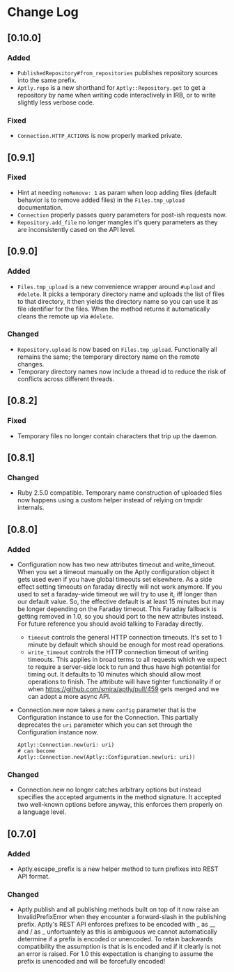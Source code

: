 # Change Log

## [0.10.0]
### Added
- `PublishedRepository#from_repositories` publishes repository sources
   into the same prefix.
- `Aptly.repo` is a new shorthand for `Aptly::Repository.get` to get
   a repository by name when writing code interactively in IRB, or to
   write slightly less verbose code.

### Fixed
- `Connection.HTTP_ACTIONS` is now properly marked private.

## [0.9.1]
### Fixed
- Hint at needing `noRemove: 1` as param when loop adding files (default
  behavior is to remove added files) in the `Files.tmp_upload` documentation.
- `Connection` properly passes query parameters for post-ish requests now.
- `Repository.add_file` no longer mangles it's query parameters as they are
  inconsistently cased on the API level.

## [0.9.0]
### Added
- `Files.tmp_upload` is a new convenience wrapper around `#upload` and
  `#delete`. It picks a temporary directory name and uploads the list of files
  to that directory, it then yields the directory name so you can use it as file
  identifier for the files. When the method returns it automatically cleans the
  remote up via `#delete`.

### Changed
- `Repository.upload` is now based on `Files.tmp_upload`. Functionally
  all remains the same; the temporary directory name on the remote changes.
- Temporary directory names now include a thread id to reduce the risk of
  conflicts across different threads.

## [0.8.2]
### Fixed
- Temporary files no longer contain characters that trip up the daemon.

## [0.8.1]
### Changed
- Ruby 2.5.0 compatible. Temporary name construction of uploaded files now
  happens using a custom helper instead of relying on tmpdir internals.

## [0.8.0]
### Added
- Configuration now has two new attributes timeout and write_timeout.
  When you set a timeout manually on the Aptly configuration object it gets
  used even if you have global timeouts set elsewhere.
  As a side effect setting timeouts on faraday directly will not work anymore.
  If you used to set a faraday-wide timeout we will try to use it,
  iff longer than our default value. So, the effective default is at least
  15 minutes but may be longer depending on the Faraday timeout.
  This Faraday fallback is getting removed in 1.0, so you should port
  to the new attributes instead. For future reference you should avoid
  talking to Faraday directly.
  - `timeout` controls the general HTTP connection timeouts. It's set to
    1 minute by default which should be enough for most read operations.
  - `write_timeout` controls the HTTP connection timeout of writing timeouts.
    This applies in broad terms to all requests which we expect to require a
    server-side lock to run and thus have high potential for timing out.
    It defaults to 10 minutes which should allow most operations to finish.
    The attribute will have tighter functionality if or when
    https://github.com/smira/aptly/pull/459 gets merged and we can adopt a more
    async API.
- Connection.new now takes a new `config` parameter that is the Configuration
  instance to use for the Connection. This partially deprecates the `uri`
  parameter which you can set through the Configuration instance now.

  ```
  Aptly::Connection.new(uri: uri)
  # can become
  Aptly::Connection.new(Aptly::Configuration.new(uri: uri))
  ```

### Changed
- Connection.new no longer catches arbitrary options but instead specifies
  the accepted arguments in the method signature. It accepted two
  well-known options before anyway, this enforces them properly on a language
  level.

## [0.7.0]
### Added
- Aptly.escape_prefix is a new helper method to turn prefixes into
  REST API format.

### Changed
- Aptly.publish and all publishing methods built on top of it now raise an
  InvalidPrefixError when they encounter a forward-slash in the publishing
  prefix. Aptly's REST API enforces prefixes to be encoded with _ as __ and
  / as _ unfortuantely as this is ambiguous we cannot automatically determine
  if a prefix is encoded or unencoded. To retain backwards compatibility the
  assumption is that is is encoded and if it clearly is not an error is raised.
  For 1.0 this expectation is changing to assume the prefix is unencoded and
  will be forcefully encoded!
